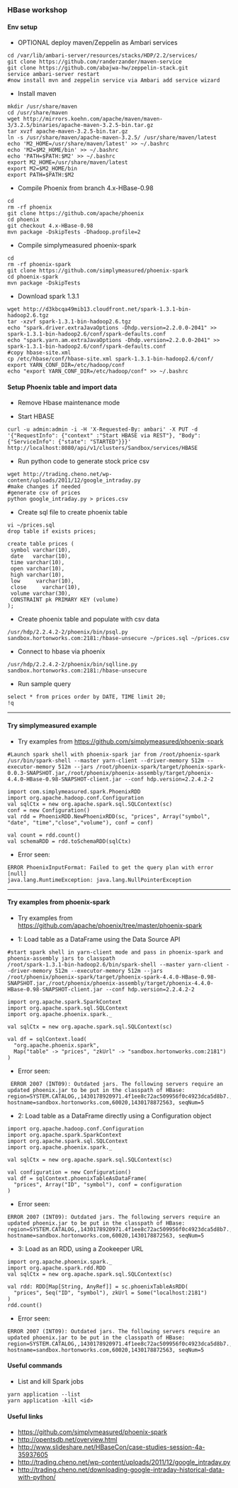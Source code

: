 ### HBase workshop

#### Env setup


- OPTIONAL deploy maven/Zeppelin as Ambari services
```
cd /var/lib/ambari-server/resources/stacks/HDP/2.2/services/
git clone https://github.com/randerzander/maven-service
git clone https://github.com/abajwa-hw/zeppelin-stack.git   
service ambari-server restart
#now install mvn and zeppelin service via Ambari add service wizard
```

- Install maven
```
mkdir /usr/share/maven
cd /usr/share/maven
wget http://mirrors.koehn.com/apache/maven/maven-3/3.2.5/binaries/apache-maven-3.2.5-bin.tar.gz
tar xvzf apache-maven-3.2.5-bin.tar.gz
ln -s /usr/share/maven/apache-maven-3.2.5/ /usr/share/maven/latest
echo 'M2_HOME=/usr/share/maven/latest' >> ~/.bashrc
echo 'M2=$M2_HOME/bin' >> ~/.bashrc
echo 'PATH=$PATH:$M2' >> ~/.bashrc
export M2_HOME=/usr/share/maven/latest
export M2=$M2_HOME/bin
export PATH=$PATH:$M2
```

- Compile Phoenix from branch 4.x-HBase-0.98
```
cd
rm -rf phoenix
git clone https://github.com/apache/phoenix
cd phoenix
git checkout 4.x-HBase-0.98
mvn package -DskipTests -Dhadoop.profile=2
```

- Compile simplymeasured phoenix-spark
```
cd
rm -rf phoenix-spark
git clone https://github.com/simplymeasured/phoenix-spark
cd phoenix-spark
mvn package -DskipTests
```

- Download spark 1.3.1
```
wget http://d3kbcqa49mib13.cloudfront.net/spark-1.3.1-bin-hadoop2.6.tgz
tar -xzvf spark-1.3.1-bin-hadoop2.6.tgz
echo "spark.driver.extraJavaOptions -Dhdp.version=2.2.0.0-2041" >> spark-1.3.1-bin-hadoop2.6/conf/spark-defaults.conf
echo "spark.yarn.am.extraJavaOptions -Dhdp.version=2.2.0.0-2041" >> spark-1.3.1-bin-hadoop2.6/conf/spark-defaults.conf
#copy hbase-site.xml
cp /etc/hbase/conf/hbase-site.xml spark-1.3.1-bin-hadoop2.6/conf/
export YARN_CONF_DIR=/etc/hadoop/conf
echo "export YARN_CONF_DIR=/etc/hadoop/conf" >> ~/.bashrc
```


#### Setup Phoenix table and import data

- Remove Hbase maintenance mode

- Start HBASE
```
curl -u admin:admin -i -H 'X-Requested-By: ambari' -X PUT -d '{"RequestInfo": {"context" :"Start HBASE via REST"}, "Body": {"ServiceInfo": {"state": "STARTED"}}}' http://localhost:8080/api/v1/clusters/Sandbox/services/HBASE
```

- Run python code to generate stock price csv
```
wget http://trading.cheno.net/wp-content/uploads/2011/12/google_intraday.py
#make changes if needed
#generate csv of prices
python google_intraday.py > prices.csv
```

- Create sql file to create phoenix table
```
vi ~/prices.sql
drop table if exists prices;

create table prices (
 symbol varchar(10),
 date   varchar(10),
 time varchar(10),
 open varchar(10),
 high varchar(10),
 low     varchar(10),
 close     varchar(10),
 volume varchar(30),
 CONSTRAINT pk PRIMARY KEY (volume)
);
```

- Create phoenix table and populate with csv data
```
/usr/hdp/2.2.4.2-2/phoenix/bin/psql.py sandbox.hortonworks.com:2181:/hbase-unsecure ~/prices.sql ~/prices.csv
```

- Connect to hbase via phoenix
```
/usr/hdp/2.2.4.2-2/phoenix/bin/sqlline.py sandbox.hortonworks.com:2181:/hbase-unsecure
```

- Run sample query
```
select * from prices order by DATE, TIME limit 20;
!q
```

--------------------

#### Try simplymeasured example

- Try examples from https://github.com/simplymeasured/phoenix-spark

```
#Launch spark shell with phoenix-spark jar from /root/phoenix-spark
/usr/bin/spark-shell --master yarn-client --driver-memory 512m --executor-memory 512m --jars /root/phoenix-spark/target/phoenix-spark-0.0.3-SNAPSHOT.jar,/root/phoenix/phoenix-assembly/target/phoenix-4.4.0-HBase-0.98-SNAPSHOT-client.jar --conf hdp.version=2.2.4.2-2 

import com.simplymeasured.spark.PhoenixRDD
import org.apache.hadoop.conf.Configuration
val sqlCtx = new org.apache.spark.sql.SQLContext(sc)
conf = new Configuration()
val rdd = PhoenixRDD.NewPhoenixRDD(sc, "prices", Array("symbol", "date", "time","close","volume"), conf = conf) 

val count = rdd.count()
val schemaRDD = rdd.toSchemaRDD(sqlCtx)
```

- Error seen:
```
ERROR PhoenixInputFormat: Failed to get the query plan with error [null]
java.lang.RuntimeException: java.lang.NullPointerException
```

------------------

#### Try examples from phoenix-spark 
- Try examples from https://github.com/apache/phoenix/tree/master/phoenix-spark

- 1: Load table as a DataFrame using the Data Source API
```
#start spark shell in yarn-client mode and pass in phoenix-spark and phoenix-assembly jars to classpath
/root/spark-1.3.1-bin-hadoop2.6/bin/spark-shell --master yarn-client --driver-memory 512m --executor-memory 512m --jars /root/phoenix/phoenix-spark/target/phoenix-spark-4.4.0-HBase-0.98-SNAPSHOT.jar,/root/phoenix/phoenix-assembly/target/phoenix-4.4.0-HBase-0.98-SNAPSHOT-client.jar --conf hdp.version=2.2.4.2-2 

import org.apache.spark.SparkContext
import org.apache.spark.sql.SQLContext
import org.apache.phoenix.spark._

val sqlCtx = new org.apache.spark.sql.SQLContext(sc)

val df = sqlContext.load(
  "org.apache.phoenix.spark", 
  Map("table" -> "prices", "zkUrl" -> "sandbox.hortonworks.com:2181")
)
```

- Error seen:
```
 ERROR 2007 (INT09): Outdated jars. The following servers require an updated phoenix.jar to be put in the classpath of HBase: region=SYSTEM.CATALOG,,1430178920971.4f1ee8c72ac509956f0c4923dca5d8b7., hostname=sandbox.hortonworks.com,60020,1430178872563, seqNum=5
```

- 2: Load table as a DataFrame directly using a Configuration object
```
import org.apache.hadoop.conf.Configuration
import org.apache.spark.SparkContext
import org.apache.spark.sql.SQLContext
import org.apache.phoenix.spark._

val sqlCtx = new org.apache.spark.sql.SQLContext(sc)

val configuration = new Configuration()
val df = sqlContext.phoenixTableAsDataFrame(
  "prices", Array("ID", "symbol"), conf = configuration
)
```
- Error seen:
```
ERROR 2007 (INT09): Outdated jars. The following servers require an updated phoenix.jar to be put in the classpath of HBase: region=SYSTEM.CATALOG,,1430178920971.4f1ee8c72ac509956f0c4923dca5d8b7., hostname=sandbox.hortonworks.com,60020,1430178872563, seqNum=5
```

- 3: Load as an RDD, using a Zookeeper URL
```
import org.apache.phoenix.spark._ 
import org.apache.spark.rdd.RDD
val sqlCtx = new org.apache.spark.sql.SQLContext(sc)

val rdd: RDD[Map[String, AnyRef]] = sc.phoenixTableAsRDD(
  "prices", Seq("ID", "symbol"), zkUrl = Some("localhost:2181")
)
rdd.count()
```

- Error seen:
```
ERROR 2007 (INT09): Outdated jars. The following servers require an updated phoenix.jar to be put in the classpath of HBase: region=SYSTEM.CATALOG,,1430178920971.4f1ee8c72ac509956f0c4923dca5d8b7., hostname=sandbox.hortonworks.com,60020,1430178872563, seqNum=5
```


#### Useful commands

- List and kill Spark jobs
```
yarn application --list
yarn application -kill <id>
```


#### Useful links

- https://github.com/simplymeasured/phoenix-spark
- http://opentsdb.net/overview.html
- http://www.slideshare.net/HBaseCon/case-studies-session-4a-35937605
- http://trading.cheno.net/wp-content/uploads/2011/12/google_intraday.py
- http://trading.cheno.net/downloading-google-intraday-historical-data-with-python/
